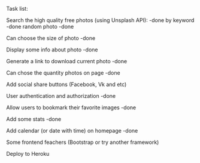 Task list:

Search the high quality free photos (using Unsplash  API): -done
by keyword -done
random photo -done

Can choose the size of photo -done

Display some info about photo -done

Generate a link to download current photo -done

Can chose the quantity photos on page -done

Add social share buttons (Facebook, Vk and etc)

User authentication and authorization -done

Allow users to bookmark their favorite images -done

Add some stats -done

Add calendar (or date with time) on homepage -done

Some frontend feachers (Bootstrap or try another framework)

Deploy to Heroku